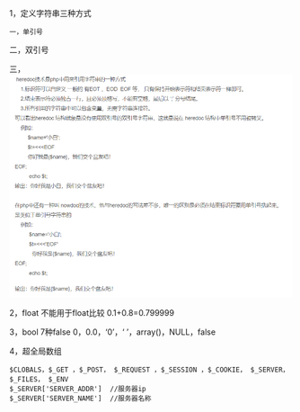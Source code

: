 1，定义字符串三种方式

```
一，单引号
```

二，双引号

三，![](/assets/QQ截图20181105214754.png)

2，float  不能用于float比较  0.1+0.8=0.799999

3，bool  7种false     0，0.0，‘0’，‘ ’，array\(\)，NULL，false

4，超全局数组

```
$CLOBALS，$_GET ，$_POST， $_REQUEST ，$_SESSION ，$_COOKIE， $_SERVER， $_FILES， $_ENV
$_SERVER['SERVER_ADDR']  //服务器ip
$_SERVER['SERVER_NAME']  //服务器名称
```



